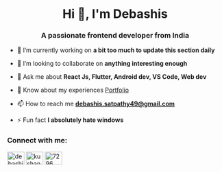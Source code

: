 <h1 align="center">Hi 👋, I'm Debashis</h1>
<h3 align="center">A passionate frontend developer from India</h3>

- 🔭 I’m currently working on **a bit too much to update this section daily**

- 👯 I’m looking to collaborate on **anything interesting enough**

- 💬 Ask me about **React Js, Flutter, Android dev, VS Code, Web dev**

- 📄 Know about my experiences [Portfolio](https://bold.pro/my/debashis-portfolio)

- 📫 How to reach me **debashis.satpathy49@gmail.com**

- ⚡ Fun fact **I absolutely hate windows**

<h3 align="left">Connect with me:</h3>
<p align="left">
<a href="https://linkedin.com/in/debashis-satpathy-532736113" target="blank"><img align="center" src="https://raw.githubusercontent.com/rahuldkjain/github-profile-readme-generator/master/src/images/icons/Social/linked-in-alt.svg" alt="debashis-satpathy-532736113" height="30" width="40" /></a>
<a href="https://instagram.com/kushandwaffles" target="blank"><img align="center" src="https://raw.githubusercontent.com/rahuldkjain/github-profile-readme-generator/master/src/images/icons/Social/instagram.svg" alt="kushandwaffles" height="30" width="40" /></a>
<a href="https://discord.gg/7296" target="blank"><img align="center" src="https://raw.githubusercontent.com/rahuldkjain/github-profile-readme-generator/master/src/images/icons/Social/discord.svg" alt="7296" height="30" width="40" /></a>
</p>

